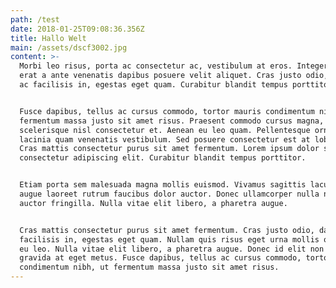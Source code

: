 ```yaml
---
path: /test
date: 2018-01-25T09:08:36.356Z
title: Hallo Welt
main: /assets/dscf3002.jpg
content: >-
  Morbi leo risus, porta ac consectetur ac, vestibulum at eros. Integer posuere
  erat a ante venenatis dapibus posuere velit aliquet. Cras justo odio, dapibus
  ac facilisis in, egestas eget quam. Curabitur blandit tempus porttitor.


  Fusce dapibus, tellus ac cursus commodo, tortor mauris condimentum nibh, ut
  fermentum massa justo sit amet risus. Praesent commodo cursus magna, vel
  scelerisque nisl consectetur et. Aenean eu leo quam. Pellentesque ornare sem
  lacinia quam venenatis vestibulum. Sed posuere consectetur est at lobortis.
  Cras mattis consectetur purus sit amet fermentum. Lorem ipsum dolor sit amet,
  consectetur adipiscing elit. Curabitur blandit tempus porttitor.


  Etiam porta sem malesuada magna mollis euismod. Vivamus sagittis lacus vel
  augue laoreet rutrum faucibus dolor auctor. Donec ullamcorper nulla non metus
  auctor fringilla. Nulla vitae elit libero, a pharetra augue.


  Cras mattis consectetur purus sit amet fermentum. Cras justo odio, dapibus ac
  facilisis in, egestas eget quam. Nullam quis risus eget urna mollis ornare vel
  eu leo. Nulla vitae elit libero, a pharetra augue. Donec id elit non mi porta
  gravida at eget metus. Fusce dapibus, tellus ac cursus commodo, tortor mauris
  condimentum nibh, ut fermentum massa justo sit amet risus.
---
```


